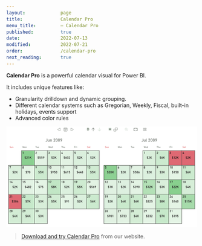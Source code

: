 ```yaml
---
layout:             page
title:              Calendar Pro
menu_title:         – Calendar Pro
published:          true
date:               2022-07-13
modified:           2022-07-21
order:              /calendar-pro
next_reading:       true
---
```


**Calendar Pro** is a powerful calendar visual for Power BI.

It includes unique features like:
- Granularity drilldown and dynamic grouping.
- Different calendar systems such as Gregorian, Weekly, Fiscal, built-in holidays, events support
- Advanced color rules

<img src="images/calendar-pro.png" width="600" class="naked" alt="Calendar pro">

> [Download and try Calendar Pro](https://okviz.com/calendar-pro/) from our website.